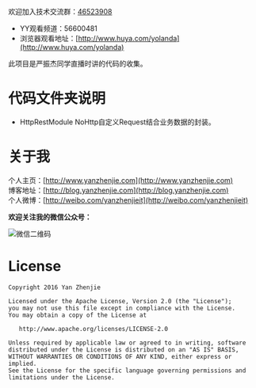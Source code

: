 ﻿欢迎加入技术交流群：[46523908](https://jq.qq.com/?_wv=1027&k=42bt69n)  

* YY观看频道：56600481
* 浏览器观看地址：[http://www.huya.com/yolanda](http://www.huya.com/yolanda)

此项目是严振杰同学直播时讲的代码的收集。

# 代码文件夹说明
* HttpRestModule 
NoHttp自定义Request结合业务数据的封装。

# 关于我
个人主页：[http://www.yanzhenjie.com](http://www.yanzhenjie.com)  
博客地址：[http://blog.yanzhenjie.com](http://blog.yanzhenjie.com)  
个人微博：[http://weibo.com/yanzhenjieit](http://weibo.com/yanzhenjieit)  

**欢迎关注我的微信公众号：**  

![微信二维码](http://img.blog.csdn.net/20161020083048694)

# License
```
Copyright 2016 Yan Zhenjie

Licensed under the Apache License, Version 2.0 (the "License");
you may not use this file except in compliance with the License.
You may obtain a copy of the License at

   http://www.apache.org/licenses/LICENSE-2.0

Unless required by applicable law or agreed to in writing, software
distributed under the License is distributed on an "AS IS" BASIS,
WITHOUT WARRANTIES OR CONDITIONS OF ANY KIND, either express or implied.
See the License for the specific language governing permissions and
limitations under the License.
```